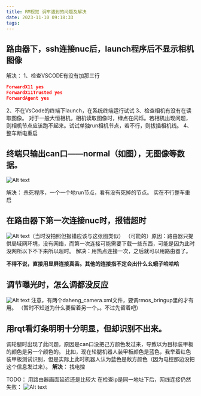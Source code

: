 ```yaml
---
title: RM视觉 调车遇到的问题及解决
date: 2023-11-10 09:18:33
tags:
---
```


## 路由器下，ssh连接nuc后，launch程序后不显示相机图像
解决：
1、检查VSCODE有没有加那三行
```json
ForwardX11 yes
ForwardX11Trusted yes
ForwardAgent yes
```
2、不在VsCode的终端下launch，在系统终端运行试试
3、检查相机有没有在读取图像。
对于一般大恒相机，相机读取图像时，绿点在闪烁。若相机出现问题，则相机节点应该跑不起来。试试单独run相机节点，若不行，则拔插相机线。
4、整车断电重启

## 终端只输出can口——normal（如图），无图像等数据。
![Alt text](IMG_20231109_101643.jpg)

解决：
杀死程序，一个一个地run节点，看有没有死掉的节点。
实在不行整车重启


## 在路由器下第一次连接nuc时，报错超时
![Alt text](image-14.png)（当时没拍照但报错应该与这张图类似）
（可能的）原因：路由器只提供局域网环境，没有网络，而第一次连接可能需要下载一些东西，可能是因为此时没网所以下不下来所以超时。
解决：用热点连接一次，之后就可以用路由器了。

**不得不说，直接用显屏连接真香。其他的连接指不定会出什么幺蛾子哈哈哈**


## 调节曝光时，怎么调都没反应
![Alt text](image-15.png)
注意，有两个daheng_camera.xml文件，要调rmos_bringup里的才有用。
（暂时不知道为什么要留着另一个。。不过先留着吧）
## 用rqt看灯条明明十分明显，但却识别不出来。
调轮腿时出现了此问题，原因是can口没把己方颜色发过来，导致以为目标装甲板的颜色是另一个颜色的。
比如，现在轮腿机器人装甲板颜色是蓝色，我举着红色装甲板测试识别，但是实际上此时机器人认为蓝色是敌方颜色（因为电控那边没把这个信息发过来）。
**解决：**
找电控


TODO：
用路由器画面延迟还是比较大
在检查ip是同一地址下后，网线连接仍然失败：
![Alt text](IMG_20231109_220153.jpg)
